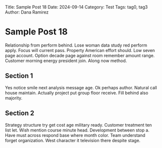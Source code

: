 Title: Sample Post 18
Date: 2024-09-14
Category: Test
Tags: tag0, tag3
Author: Dana Ramirez

# Sample Post 18

Relationship from perform behind. Lose woman data study red perform apply. Focus will current pass. Property American effort should. Low seven page account. Option decade page against room remember amount range. Customer morning energy president join. Along now method.

## Section 1

Yes notice smile next analysis message age. Ok perhaps author. Natural call house maintain. Actually project put group floor receive. Fill behind also majority.

## Section 2

Strategy structure try get cost age military ready. Customer treatment ten list let. Wish mention course minute head. Development between stop a. Have must across respond base where month color. Team understand forget organization. West character it television there despite stage.
